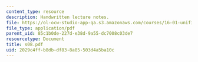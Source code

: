 ```yaml
---
content_type: resource
description: Handwritten lecture notes.
file: https://ol-ocw-studio-app-qa.s3.amazonaws.com/courses/16-01-unified-engineering-i-ii-iii-iv-fall-2005-spring-2006/2029c4ffb8dbdf838a85503d4a5ba10c_s08.pdf
file_type: application/pdf
parent_uid: 85c1b0de-227d-e38d-9a55-dc7008c03de7
resourcetype: Document
title: s08.pdf
uid: 2029c4ff-b8db-df83-8a85-503d4a5ba10c
---
```

